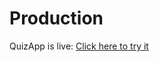# Production

QuizApp is live: [Click here to try it](https://66ccb542979bd740b259f916--javascriptquizzes.netlify.app/)
